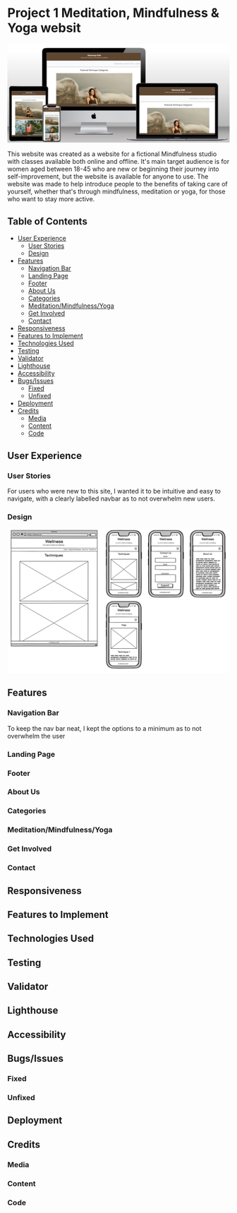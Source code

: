 # Project 1 Meditation, Mindfulness & Yoga websit

![Mockups Image](mockups.png)

This website was created as a website for a fictional Mindfulness studio with classes available both online and offline. It's main target audience is for women aged between 18-45 who are new or beginning their journey into self-improvement, but the website is available for anyone to use. The website was made to help introduce people to the benefits of taking care of yourself, whether that's through mindfulness, meditation or yoga, for those who want to stay more active.

## Table of Contents
- [User Experience](#user-experience)
    - [User Stories](#user-stories)
    - [Design](#design)
- [Features](#features)
    - [Navigation Bar](#navigation-bar)
    - [Landing Page](#landing-page)
    - [Footer](#footer)
    - [About Us](#about-us)
    - [Categories](#categories)
    - [Meditation/Mindfulness/Yoga](#meditationmindfulnessyoga)
    - [Get Involved](#get-involved)
    - [Contact](#contact)
- [Responsiveness](#responsiveness)
- [Features to Implement](#features-to-implement)
- [Technologies Used](#technologies-used)
- [Testing](#testing)
- [Validator](#validator)
- [Lighthouse](#lighthouse)
- [Accessibility](#accessibility)
- [Bugs/Issues](#bugs-issues)
  - [Fixed](#fixed)
  - [Unfixed](#unfixed)
- [Deployment](#deployment)
- [Credits](#credits)
    - [Media](#media)
    - [Content](#content)
    - [Code](#code)

## User Experience

### User Stories
For users who were new to this site, I wanted it to be intuitive and easy to navigate, with a clearly labelled navbar as to not overwhelm new users.

### Design
![Wireframes](wireframes.png)

## Features


### Navigation Bar
To keep the nav bar neat, I kept the options to a minimum as to not overwhelm the user

### Landing Page


### Footer


### About Us


### Categories


### Meditation/Mindfulness/Yoga


### Get Involved


### Contact


## Responsiveness


## Features to Implement


## Technologies Used


## Testing


## Validator


## Lighthouse


## Accessibility


## Bugs/Issues


### Fixed


### Unfixed


## Deployment


## Credits


### Media


### Content


### Code
